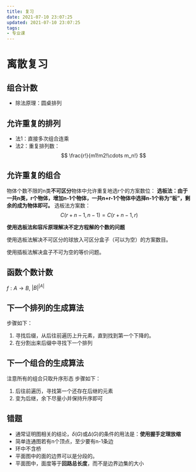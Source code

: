 ```yaml
---
title: 复习
date: 2021-07-10 23:07:25
updated: 2021-07-10 23:07:25
tags:
- 专业课
---
```

# 离散复习
## 组合计数
- 除法原理：圆桌排列

## 允许重复的排列
- 法1：直接多次组合连乘
- 法2：重复排列数：
  $$
    \frac{r!}{m1!m2!\cdots m_n!}
  $$

## 允许重复的组合
物体个数不限的n类**不可区分**物体中允许重复地选r个的方案数位：
**选板法：由于一共n类，r个物体，增加n-1个物体，一共n+r-1个物体中选择n-1个称为“板”，剩余的成为物体即可。**
选板法方案数：
$$
    C(r+n-1,n-1) = C(r+n-1,r)
$$

**使用选板法和容斥原理解决不定方程解的个数的问题**

使用选板法解决不可区分的球放入可区分盒子（可以为空）的方案数目。

使用插板法解决盒子不可为空的等价问题。

## 函数个数计数
$f:A\to B$, $|B|^{|A|}$

## 下一个排列的生成算法
步骤如下：
1. 寻找后缀，从后往前遍历上升元素，直到找到第一个下降的。
2. 在分割出来后缀中寻找下一个排列

## 下一个组合的生成算法
注意所有的组合只取升序形态
步骤如下：
1. 后往前遍历，寻找第一个还存在后继的元素
2. 变为后继，余下尽量小并保持升序即可

## 错题
- 通常证明图相关的结论，$\delta(G)$或$\Delta(G)$的条件的用法是：**使用握手定理放缩**
- 简单连通图若有n个顶点，至少要有n-1条边
- 环中不含桥
- 平面图中的面的边界可以是分段的。
- 平面图中，面度等于**回路总长度**，而不是边界边集的大小